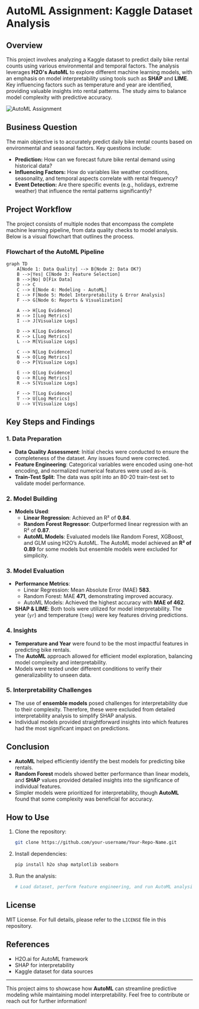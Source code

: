 # AutoML Assignment: Kaggle Dataset Analysis

## Overview

This project involves analyzing a Kaggle dataset to predict daily bike rental counts using various environmental and temporal factors. The analysis leverages **H2O's AutoML** to explore different machine learning models, with an emphasis on model interpretability using tools such as **SHAP** and **LIME**. Key influencing factors such as temperature and year are identified, providing valuable insights into rental patterns. The study aims to balance model complexity with predictive accuracy.

![AutoML Assignment](image.png)

## Business Question

The main objective is to accurately predict daily bike rental counts based on environmental and seasonal factors. Key questions include:

- **Prediction:** How can we forecast future bike rental demand using historical data?
- **Influencing Factors:** How do variables like weather conditions, seasonality, and temporal aspects correlate with rental frequency?
- **Event Detection:** Are there specific events (e.g., holidays, extreme weather) that influence the rental patterns significantly?

## Project Workflow

The project consists of multiple nodes that encompass the complete machine learning pipeline, from data quality checks to model analysis. Below is a visual flowchart that outlines the process.

### Flowchart of the AutoML Pipeline

```mermaid
graph TD
    A[Node 1: Data Quality] --> B{Node 2: Data OK?}
    B -->|Yes| C[Node 3: Feature Selection]
    B -->|No| D[Fix Data]
    D --> C
    C --> E[Node 4: Modeling - AutoML]
    E --> F[Node 5: Model Interpretability & Error Analysis]
    F --> G[Node 6: Reports & Visualization]

    A --> H[Log Evidence]
    H --> I[Log Metrics]
    I --> J[Visualize Logs]

    D --> K[Log Evidence]
    K --> L[Log Metrics]
    L --> M[Visualize Logs]

    C --> N[Log Evidence]
    N --> O[Log Metrics]
    O --> P[Visualize Logs]

    E --> Q[Log Evidence]
    Q --> R[Log Metrics]
    R --> S[Visualize Logs]

    F --> T[Log Evidence]
    T --> U[Log Metrics]
    U --> V[Visualize Logs]
```

## Key Steps and Findings

### 1. Data Preparation

- **Data Quality Assessment**: Initial checks were conducted to ensure the completeness of the dataset. Any issues found were corrected.
- **Feature Engineering**: Categorical variables were encoded using one-hot encoding, and normalized numerical features were used as-is.
- **Train-Test Split**: The data was split into an 80-20 train-test set to validate model performance.

### 2. Model Building

- **Models Used**:
  - **Linear Regression**: Achieved an R² of **0.84**.
  - **Random Forest Regressor**: Outperformed linear regression with an R² of **0.87**.
  - **AutoML Models**: Evaluated models like Random Forest, XGBoost, and GLM using H2O’s AutoML. The AutoML model achieved an **R² of 0.89** for some models but ensemble models were excluded for simplicity.

### 3. Model Evaluation

- **Performance Metrics**:
  - Linear Regression: Mean Absolute Error (MAE) **583**.
  - Random Forest: MAE **471**, demonstrating improved accuracy.
  - AutoML Models: Achieved the highest accuracy with **MAE of 462**.
- **SHAP & LIME**: Both tools were utilized for model interpretability. The year (`yr`) and temperature (`temp`) were key features driving predictions.

### 4. Insights

- **Temperature and Year** were found to be the most impactful features in predicting bike rentals.
- The **AutoML** approach allowed for efficient model exploration, balancing model complexity and interpretability.
- Models were tested under different conditions to verify their generalizability to unseen data.

### 5. Interpretability Challenges

- The use of **ensemble models** posed challenges for interpretability due to their complexity. Therefore, these were excluded from detailed interpretability analysis to simplify SHAP analysis.
- Individual models provided straightforward insights into which features had the most significant impact on predictions.

## Conclusion

- **AutoML** helped efficiently identify the best models for predicting bike rentals.
- **Random Forest** models showed better performance than linear models, and **SHAP** values provided detailed insights into the significance of individual features.
- Simpler models were prioritized for interpretability, though **AutoML** found that some complexity was beneficial for accuracy.

## How to Use

1. Clone the repository:
   ```bash
   git clone https://github.com/your-username/Your-Repo-Name.git
   ```
2. Install dependencies:
   ```bash
   pip install h2o shap matplotlib seaborn
   ```
3. Run the analysis:
   ```python
   # Load dataset, perform feature engineering, and run AutoML analysis as per the notebook script.
   ```

## License

MIT License. For full details, please refer to the `LICENSE` file in this repository.

## References

- H2O.ai for AutoML framework
- SHAP for interpretability
- Kaggle dataset for data sources

---

This project aims to showcase how **AutoML** can streamline predictive modeling while maintaining model interpretability. Feel free to contribute or reach out for further information!

